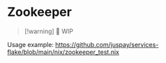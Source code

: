 # Zookeeper

>[!warning] 🚧 WIP

Usage example:
<https://github.com/juspay/services-flake/blob/main/nix/zookeeper_test.nix>
